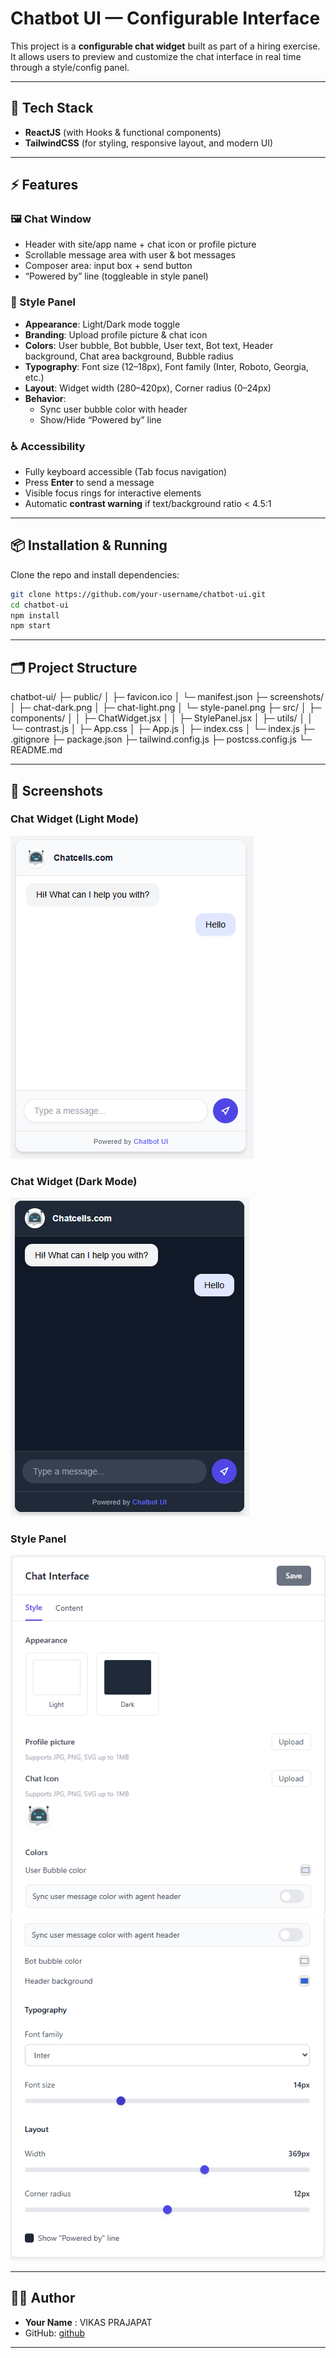 # Chatbot UI — Configurable Interface

This project is a **configurable chat widget** built as part of a hiring exercise.  
It allows users to preview and customize the chat interface in real time through a style/config panel.  

---

## 🚀 Tech Stack
- **ReactJS** (with Hooks & functional components)  
- **TailwindCSS** (for styling, responsive layout, and modern UI)  

---

## ⚡ Features

### 🖼 Chat Window
- Header with site/app name + chat icon or profile picture  
- Scrollable message area with user & bot messages  
- Composer area: input box + send button  
- “Powered by” line (toggleable in style panel)  

### 🎨 Style Panel
- **Appearance**: Light/Dark mode toggle  
- **Branding**: Upload profile picture & chat icon  
- **Colors**: User bubble, Bot bubble, User text, Bot text, Header background, Chat area background, Bubble radius  
- **Typography**: Font size (12–18px), Font family (Inter, Roboto, Georgia, etc.)  
- **Layout**: Widget width (280–420px), Corner radius (0–24px)  
- **Behavior**:  
  - Sync user bubble color with header  
  - Show/Hide “Powered by” line  

### ♿ Accessibility
- Fully keyboard accessible (Tab focus navigation)  
- Press **Enter** to send a message  
- Visible focus rings for interactive elements  
- Automatic **contrast warning** if text/background ratio < 4.5:1  

---

## 📦 Installation & Running

Clone the repo and install dependencies:

```bash
git clone https://github.com/your-username/chatbot-ui.git
cd chatbot-ui
npm install
npm start
```


---

## 🗂️ Project Structure

chatbot-ui/
 ├─ public/
 │   ├─ favicon.ico
 │   └─ manifest.json
 ├─ screenshots/
 │   ├─ chat-dark.png
 │   ├─ chat-light.png
 │   └─ style-panel.png
 ├─ src/
 │   ├─ components/
 │   │   ├─ ChatWidget.jsx
 │   │   ├─ StylePanel.jsx
 │   ├─ utils/
 │   │   └─ contrast.js
 │   ├─ App.css
 │   ├─ App.js
 │   ├─ index.css
 │   └─ index.js
 ├─ .gitignore
 ├─ package.json
 ├─ tailwind.config.js
 ├─ postcss.config.js
 └─ README.md

---

## 📸 Screenshots

### Chat Widget (Light Mode)
![Light Mode Screenshot](./screenshots/chat-light.png)


### Chat Widget (Dark Mode)
![Dark Mode Screenshot](./screenshots/chat-dark.png)

### Style Panel
![Style Panel Screenshot](./screenshots/style-panel_01.png)
![Style Panel Screenshot](./screenshots/style-panel_02.png)

---

## 👨‍💻 Author

- **Your Name** :  VIKAS PRAJAPAT 
- GitHub:  [github](https://github.com/Vikasprajapat1602)

---
